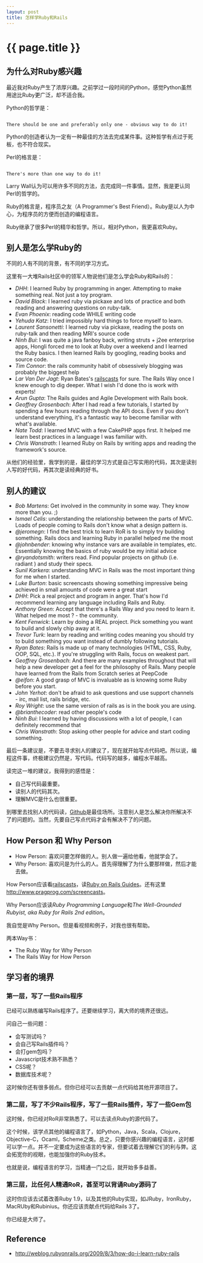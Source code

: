 ```yaml
---
layout: post
title: 怎样学Ruby和Rails
---
```


# {{ page.title }}

## 为什么对Ruby感兴趣

最近我对Ruby产生了浓厚兴趣。之前学过一段时间的Python，感觉Python虽然用途比Ruby更广泛，却不适合我。

Python的哲学是：

<code>
There should be one and preferably only one - obvious way to do it!
</code>

Python的创造者认为一定有一种最佳的方法去完成某件事。这种哲学有点过于死板，也不符合现实。

Perl的格言是：

<code>
There's more than one way to do it!
</code>

Larry Wall认为可以用许多不同的方法，去完成同一件事情。显然，我是更认同Perl的哲学的。

Ruby的格言是，程序员之友（A Programmer's Best Friend）。Ruby是以人为中心，为程序员的方便而创造的编程语言。

Ruby继承了很多Perl的精华和哲学。所以，相对Python，我更喜欢Ruby。

## 别人是怎么学Ruby的

不同的人有不同的背景，有不同的学习方式。

这里有一大堆Rails社区中的领军人物说他们是怎么学会Ruby和Rails的：

 * *DHH*: I learned Ruby by programming in anger. Attempting to make something real. Not just a toy program.
 * *David Black*: I learned ruby via pickaxe and lots of practice and both reading and answering questions on ruby-talk.
 * *Evan Phoenix*: reading code WHILE writing code
 * *Yehuda Katz*: I tried impossibly hard things to force myself to learn.
 * *Laurent Sansonetti*: I learned ruby via pickaxe, reading the posts on ruby-talk and then reading MRI's source code
 * *Ninh Bui*: I was quite a java fanboy back, writing struts + j2ee enterprise apps, Hongli forced me to look at Ruby over a weekend and I learned the Ruby basics. I then learned Rails by googling, reading books and source code.
 * *Tim Connor*: the rails community habit of obsessively blogging was probably the biggest help
 * *Lar Van Der Jagt*: Ryan Bates's [railscasts](http://railscasts.com/) for sure. The Rails Way once I knew enough to dig deeper. What I wish I'd done tho is work with experts!
 * *Arun Gupta*: The Rails guides and Agile Development with Rails book.
 * *Geoffrey Grosenbach*: After I had read a few tutorials, I started by spending a few hours reading through the API docs. Even if you don't understand everything, it's a fantastic way to become familiar with what's available.
 * *Nate Todd*: I learned MVC with a few CakePHP apps first. It helped me learn best practices in a language I was familiar with.
 * *Chris Wanstrath*: I learned Ruby on Rails by writing apps and reading the framework's source.

从他们的经验里，我学到的是，最佳的学习方式是自己写实用的代码，其次是读别人写的好代码，再其次是读经典的好书。

## 别人的建议

 * *Bob Martens*: Get involved in the community in some way. They know more than you. ;)
 * *Ismael Celis*: understanding the relationship between the parts of MVC. Loads of people coming to Rails don't know what a design pattern is.
 * *@jeromegn*: I find the best trick to learn RoR is to simply try building something. Rails docs and learning Ruby in parallel helped me the most
 * *@johnbender*: knowing why instance vars are available in templates, etc. Essentially knowing the basics of ruby would be my initial advice
 * *@ryandotsmith*: writers read. Find popular projects on github (i.e. radiant ) and study their specs.
 * *Sunil Karkera*: understanding MVC in Rails was the most important thing for me when I started.
 * *Luke Burton*: basic screencasts showing something impressive being achieved in small amounts of code were a great start
 * *DHH*: Pick a real project and program in anger. That's how I'd recommend learning any language including Rails and Ruby.
 * *Anthony Green*: Accept that there's a Rails Way and you need to learn it. What helped me most ? - the community.
 * *Kent Fenwick*: Learn by doing a REAL project. Pick something you want to build and slowly chip away at it.
 * *Trevor Turk*: learn by reading and writing codes meaning you should try to build something you want instead of dumbly following tutorials.
 * *Ryan Bates*: Rails is made up of many technologies (HTML, CSS, Ruby, OOP, SQL, etc.). If you're struggling with Rails, focus on weakest part.
 * *Geoffrey Grosenbach*: And there are many examples throughout that will help a new developer get a feel for the philosophy of Rails. Many people have learned from the Rails from Scratch series at PeepCode
 * *@eifon*: A good grasp of MVC is invaluable as is knowing some Ruby before you start.
 * *John Yerhot*: don't be afraid to ask questions and use support channels - irc, mail list, rails bridge, etc.
 * *Roy Wright*: use the same version of rails as is in the book you are using.
 * *@brianthecoder*: read other people's code
 * *Ninh Bui*: I learned by having discussions with a lot of people, I can definitely recommend that
 * *Chris Wanstrath*: Stop asking other people for advice and start coding something.

最后一条建议是，不要去寻求别人的建议了，现在就开始写点代码吧。所以说，编程这件事，终极建议仍然是，写代码。代码写的越多，编程水平越高。

读完这一堆的建议，我得到的感悟是：

 * 自己写代码最重要。
 * 读别人的代码其次。
 * 理解MVC是什么也很重要。
 
到哪里去找别人的代码读，[Github](https://github.com)是最佳场所。注意别人是怎么解决你所解决不了的问题的。当然，先要自己写点代码才会有解决不了的问题。
## How Person 和 Why Person

 * How Person: 喜欢问要怎样做的人。别人做一遍给他看，他就学会了。
 * Why Person: 喜欢问是为什么的人。首先得理解了为什么要那样做，然后才能去做。
 
How Person应该看[railscasts](http://railscasts.com/)，读[Ruby on Rails Guides](http://guides.rubyonrails.org/)。还有这里<http://www.pragprog.com/screencasts>。

Why Person应该读*Ruby Programming Language*和*The Well-Grounded Rubyist, aka Ruby for Rails 2nd edition*。

我自觉是Why Person。但是看视频和例子，对我也很有帮助。

两本Way书：

 * The Ruby Way for Why Person
 * The Rails Way for How Person

## 学习者的境界
### 第一层，写了一些Rails程序

已经可以熟练编写Rails程序了。还要继续学习，离大师的境界还很远。

问自己一些问题：

 * 会写测试吗？
 * 会自己写Rails插件吗？
 * 会打gem包吗？
 * Javascript技术熟不熟悉？
 * CSS呢？
 * 数据库技术呢？

这时候你还有很多弱点。但你已经可以去贡献一点代码给其他开源项目了。

### 第二层，写了不少Rails程序，写了一些Rails插件，写了一些Gem包

这时候，你已经对RoR非常熟悉了。可以去读点Ruby的源代码了。

这个时候，该学点其他的编程语言了，如Python，Java，Scala，Clojure，Objective-C，Ocaml，Scheme之类。总之，只要你感兴趣的编程语言，这时都可以学一点。并不一定要成为这些语言的专家，但要试着去理解它们的利与弊。这会拓宽你的视眼，也能加强你的Ruby技术。

也就是说，编程语言的学习，当精通一门之后，就开始多多益善。

### 第三层，比任何人精通RoR，甚至可以背诵Ruby源码了

这时你应该去试着改善Ruby 1.9，以及其他的Ruby实现，如JRuby，IronRuby，MacRUby和Rubinius。你还应该贡献点代码给Rails 3了。

你已经是大师了。

## Reference
 * <http://weblog.rubyonrails.org/2009/8/3/how-do-i-learn-ruby-rails>
